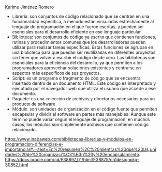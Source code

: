 Karime Jiménez Romero
* Librería: son conjuntos de código relacionado que se centran en una funcionalidad específica, a menudo están vinculadas estrechamente al lenguaje de programación en el que fueron escritas, y pueden ser esenciales para el desarrollo eficiente en ese lenguaje particular 
* Biblioteca: son conjuntos de código ya escrito que contienen funciones, rutinas y procedimientos comunes que los desarrolladores pueden utilizar para realizar tareas específicas. Estas funciones se agrupan en una biblioteca para que puedan ser reutilizadas en diferentes proyectos sin tener que volver a escribir el código desde cero. Las bibliotecas son esenciales para la eficiencia del desarrollo, ya que permiten a los programadores aprovechar soluciones existentes y centrarse en aspectos más específicos de sus proyectos. 
* Script: es un programa o fragmento de código que se encuentra insertado dentro de un documento HTML. Este código es interpretado y ejecutado por el navegador web que utiliza el usuario que accede a ese documento. 
* Paquete: es una colección de archivos y directorios necesarios para un producto de software 
* Módulo: son unidades de organización en el código fuente que permiten encapsular y dividir el software en partes más manejables. Aunque este término puede variar según el lenguaje de programación, en muchos casos, los módulos son simplemente archivos que contienen código relacionado.

https://www.inabaweb.com/bibliotecas-librerias-y-modulos-en-programacion-diferencias-e-importancia/#:~:text=En%20resumen%2C%20mientras%20que%20las,unidades%20de%20organizaci%C3%B3n%20y%20encapsulamiento. 
https://docs.oracle.com/cd/E38897_01/html/E38875/ch1designpkg-30852.html
